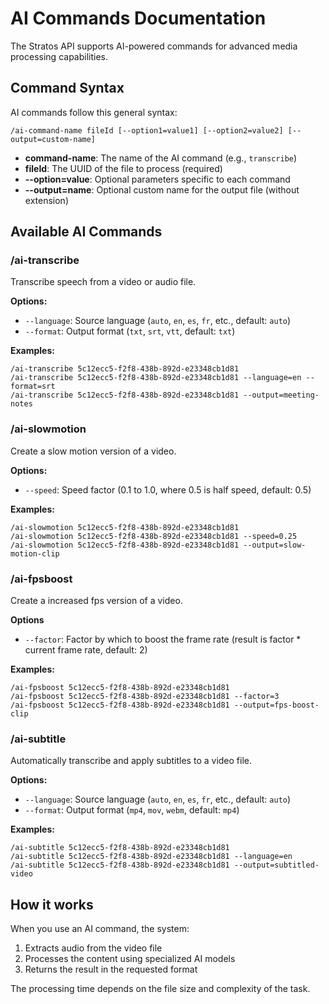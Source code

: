 # AI Commands Documentation

The Stratos API supports AI-powered commands for advanced media processing capabilities.

## Command Syntax

AI commands follow this general syntax:

```
/ai-command-name fileId [--option1=value1] [--option2=value2] [--output=custom-name]
```

- **command-name**: The name of the AI command (e.g., `transcribe`)
- **fileId**: The UUID of the file to process (required)
- **--option=value**: Optional parameters specific to each command
- **--output=name**: Optional custom name for the output file (without extension)

## Available AI Commands

### /ai-transcribe

Transcribe speech from a video or audio file.

**Options:**
- `--language`: Source language (`auto`, `en`, `es`, `fr`, etc., default: `auto`)
- `--format`: Output format (`txt`, `srt`, `vtt`, default: `txt`)

**Examples:**
```
/ai-transcribe 5c12ecc5-f2f8-438b-892d-e23348cb1d81
/ai-transcribe 5c12ecc5-f2f8-438b-892d-e23348cb1d81 --language=en --format=srt
/ai-transcribe 5c12ecc5-f2f8-438b-892d-e23348cb1d81 --output=meeting-notes
```

### /ai-slowmotion

Create a slow motion version of a video.

**Options:**
- `--speed`: Speed factor (0.1 to 1.0, where 0.5 is half speed, default: 0.5)

**Examples:**
```
/ai-slowmotion 5c12ecc5-f2f8-438b-892d-e23348cb1d81
/ai-slowmotion 5c12ecc5-f2f8-438b-892d-e23348cb1d81 --speed=0.25
/ai-slowmotion 5c12ecc5-f2f8-438b-892d-e23348cb1d81 --output=slow-motion-clip
```

### /ai-fpsboost

Create a increased fps version of a video.

**Options**
- `--factor`: Factor by which to boost the frame rate (result is factor * current frame rate, default: 2)

**Examples:**
```
/ai-fpsboost 5c12ecc5-f2f8-438b-892d-e23348cb1d81
/ai-fpsboost 5c12ecc5-f2f8-438b-892d-e23348cb1d81 --factor=3
/ai-fpsboost 5c12ecc5-f2f8-438b-892d-e23348cb1d81 --output=fps-boost-clip
```

### /ai-subtitle

Automatically transcribe and apply subtitles to a video file.

**Options:**
- `--language`: Source language (`auto`, `en`, `es`, `fr`, etc., default: `auto`)
- `--format`: Output format (`mp4`, `mov`, `webm`, default: `mp4`)

**Examples:**
```
/ai-subtitle 5c12ecc5-f2f8-438b-892d-e23348cb1d81
/ai-subtitle 5c12ecc5-f2f8-438b-892d-e23348cb1d81 --language=en
/ai-subtitle 5c12ecc5-f2f8-438b-892d-e23348cb1d81 --output=subtitled-video
```

## How it works

When you use an AI command, the system:

1. Extracts audio from the video file 
2. Processes the content using specialized AI models
3. Returns the result in the requested format

The processing time depends on the file size and complexity of the task.